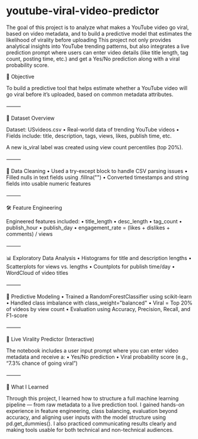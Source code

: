 # youtube-viral-video-predictor
The goal of this project is to analyze what makes a YouTube video go viral, based on video metadata, and to build a predictive model that estimates the likelihood of virality before uploading
This project not only provides analytical insights into YouTube trending patterns, but also integrates a live prediction prompt where users can enter video details (like title length, tag count, posting time, etc.) and get a Yes/No prediction along with a viral probability score.

📌 Objective

To build a predictive tool that helps estimate whether a YouTube video will go viral before it’s uploaded, based on common metadata attributes.

⸻

📁 Dataset Overview

Dataset: USvideos.csv
	•	Real-world data of trending YouTube videos
	•	Fields include: title, description, tags, views, likes, publish time, etc.

A new is_viral label was created using view count percentiles (top 20%).

⸻

🧹 Data Cleaning
	•	Used a try-except block to handle CSV parsing issues
	•	Filled nulls in text fields using .fillna("")
	•	Converted timestamps and string fields into usable numeric features

⸻

🛠 Feature Engineering

Engineered features included:
	•	title_length
	•	desc_length
	•	tag_count
	•	publish_hour
	•	publish_day
	•	engagement_rate = (likes + dislikes + comments) / views

⸻

📊 Exploratory Data Analysis
	•	Histograms for title and description lengths
	•	Scatterplots for views vs. lengths
	•	Countplots for publish time/day
	•	WordCloud of video titles

⸻

🤖 Predictive Modeling
	•	Trained a RandomForestClassifier using scikit-learn
	•	Handled class imbalance with class_weight="balanced"
	•	Viral = Top 20% of videos by view count
	•	Evaluation using Accuracy, Precision, Recall, and F1-score

⸻

🎯 Live Virality Predictor (Interactive)

The notebook includes a user input prompt where you can enter video metadata and receive a:
	•	Yes/No prediction
	•	Viral probability score (e.g., “7.3% chance of going viral”)

⸻

🧠 What I Learned

Through this project, I learned how to structure a full machine learning pipeline — from raw metadata to a live prediction tool. I gained hands-on experience in feature engineering, class balancing, evaluation beyond accuracy, and aligning user inputs with the model structure using pd.get_dummies(). I also practiced communicating results clearly and making tools usable for both technical and non-technical audiences.
